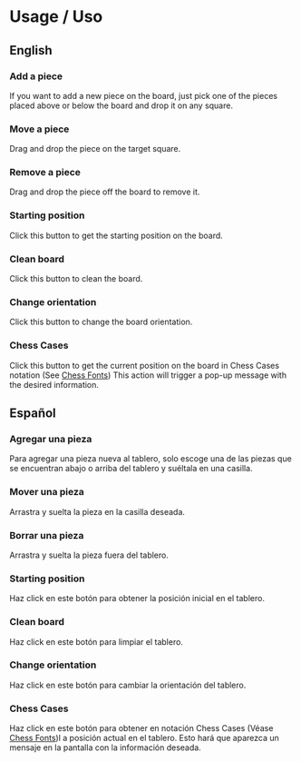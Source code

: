 # Usage / Uso

## English

### Add a piece

If you want to add a new piece on the board, just pick one of the pieces placed above or below 
the board and drop it on any square.

### Move a piece

Drag and drop the piece on the target square.

### Remove a piece

Drag and drop the piece off the board to remove it.

### Starting position

Click this button to get the starting position on the board.

### Clean board

Click this button to clean the board.

### Change orientation

Click this button to change the board orientation.

### Chess Cases

Click this button to get the current position on the board in Chess Cases notation (See [Chess Fonts](http://www.enpassant.dk/chess/fonteng.htm)) 
This action will trigger a pop-up message with the desired information.

## Español

### Agregar una pieza

Para agregar una pieza nueva al tablero, solo escoge una de las piezas que se encuentran abajo
o arriba del tablero y suéltala en una casilla.

### Mover una pieza

Arrastra y suelta la pieza en la casilla deseada.

### Borrar una pieza

Arrastra y suelta la pieza fuera del tablero.

### Starting position

Haz click en este botón para obtener la posición inicial en el tablero.

### Clean board

Haz click en este botón para limpiar el tablero.

### Change orientation

Haz click en este botón para cambiar la orientación del tablero. 

### Chess Cases

Haz click en este botón para obtener en notación Chess Cases (Véase [Chess Fonts](http://www.enpassant.dk/chess/fonteng.htm))l a posición actual en el tablero.
Esto hará que aparezca un mensaje en la pantalla con la información deseada.
